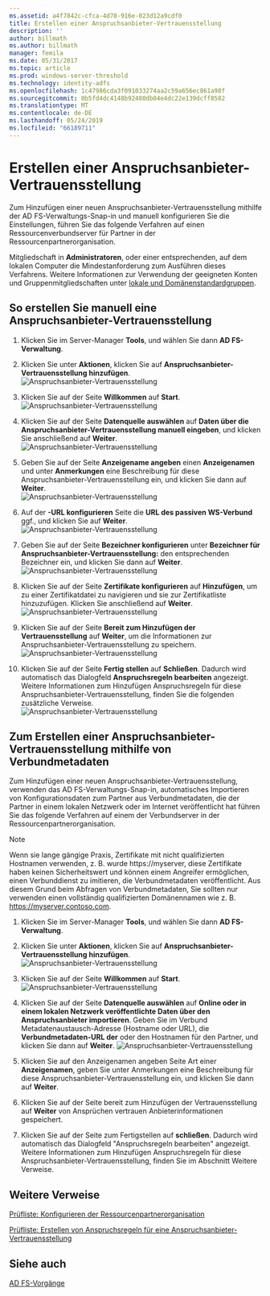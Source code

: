 ```yaml
---
ms.assetid: a4f7842c-cfca-4d78-916e-023d12a9cdf0
title: Erstellen einer Anspruchsanbieter-Vertrauensstellung
description: ''
author: billmath
ms.author: billmath
manager: femila
ms.date: 05/31/2017
ms.topic: article
ms.prod: windows-server-threshold
ms.technology: identity-adfs
ms.openlocfilehash: 1c47986cda3f091033274aa2c59a656ec861a98f
ms.sourcegitcommit: 0b5fd4dc4148b92480db04e4dc22e139dcff8582
ms.translationtype: MT
ms.contentlocale: de-DE
ms.lasthandoff: 05/24/2019
ms.locfileid: "66189711"
---
```

# <a name="create-a-claims-provider-trust"></a>Erstellen einer Anspruchsanbieter-Vertrauensstellung

Zum Hinzufügen einer neuen Anspruchsanbieter-Vertrauensstellung mithilfe der AD FS-Verwaltungs-Snap\-in und manuell konfigurieren Sie die Einstellungen, führen Sie das folgende Verfahren auf einen Ressourcenverbundserver für Partner in der Ressourcenpartnerorganisation.  
  
Mitgliedschaft in **Administratoren**, oder einer entsprechenden, auf dem lokalen Computer die Mindestanforderung zum Ausführen dieses Verfahrens.  Weitere Informationen zur Verwendung der geeigneten Konten und Gruppenmitgliedschaften unter [lokale und Domänenstandardgruppen](https://go.microsoft.com/fwlink/?LinkId=83477).   
  
## <a name="to-create-a-claims-provider-trust-manually"></a>So erstellen Sie manuell eine Anspruchsanbieter-Vertrauensstellung  
  
1.  Klicken Sie im Server-Manager **Tools**, und wählen Sie dann **AD FS-Verwaltung**.  
  
2.  Klicken Sie unter **Aktionen**, klicken Sie auf **Anspruchsanbieter-Vertrauensstellung hinzufügen**.  
![Anspruchsanbieter-Vertrauensstellung](media/Create-a-Claims-Provider-Trust/addclaim1.PNG)   
  
3.  Klicken Sie auf der Seite **Willkommen** auf **Start**. 
![Anspruchsanbieter-Vertrauensstellung](media/Create-a-Claims-Provider-Trust/addclaim2.PNG)    
  
4.  Klicken Sie auf der Seite **Datenquelle auswählen** auf **Daten über die Anspruchsanbieter-Vertrauensstellung manuell eingeben**, und klicken Sie anschließend auf **Weiter**.  
![Anspruchsanbieter-Vertrauensstellung](media/Create-a-Claims-Provider-Trust/addclaim3.PNG)     

5.  Geben Sie auf der Seite **Anzeigename angeben** einen **Anzeigenamen** und unter **Anmerkungen** eine Beschreibung für diese Anspruchsanbieter-Vertrauensstellung ein, und klicken Sie dann auf **Weiter**.  
![Anspruchsanbieter-Vertrauensstellung](media/Create-a-Claims-Provider-Trust/addclaim4.PNG)     

6.  Auf der **-URL konfigurieren** Seite die **URL des passiven WS-Verbund** ggf., und klicken Sie auf **Weiter**.
![Anspruchsanbieter-Vertrauensstellung](media/Create-a-Claims-Provider-Trust/addclaim5.PNG)     

8. Geben Sie auf der Seite **Bezeichner konfigurieren** unter **Bezeichner für Anspruchsanbieter-Vertrauensstellung:** den entsprechenden Bezeichner ein, und klicken Sie dann auf **Weiter**.  
![Anspruchsanbieter-Vertrauensstellung](media/Create-a-Claims-Provider-Trust/addclaim6.PNG)    

9. Klicken Sie auf der Seite **Zertifikate konfigurieren** auf **Hinzufügen**, um zu einer Zertifikatdatei zu navigieren und sie zur Zertifikatliste hinzuzufügen. Klicken Sie anschließend auf **Weiter**.  
![Anspruchsanbieter-Vertrauensstellung](media/Create-a-Claims-Provider-Trust/addclaim7.PNG)    

10. Klicken Sie auf der Seite **Bereit zum Hinzufügen der Vertrauensstellung** auf **Weiter**, um die Informationen zur Anspruchsanbieter-Vertrauensstellung zu speichern.  
![Anspruchsanbieter-Vertrauensstellung](media/Create-a-Claims-Provider-Trust/addclaim8.PNG)    

11. Klicken Sie auf der Seite **Fertig stellen** auf **Schließen**. Dadurch wird automatisch das Dialogfeld **Anspruchsregeln bearbeiten** angezeigt. Weitere Informationen zum Hinzufügen Anspruchsregeln für diese Anspruchsanbieter-Vertrauensstellung, finden Sie die folgenden zusätzliche Verweise.  
![Anspruchsanbieter-Vertrauensstellung](media/Create-a-Claims-Provider-Trust/addclaim9.PNG)

## <a name="to-create-a-claims-provider-trust-using-federation-metadata"></a>Zum Erstellen einer Anspruchsanbieter-Vertrauensstellung mithilfe von Verbundmetadaten
Zum Hinzufügen einer neuen Anspruchsanbieter-Vertrauensstellung, verwenden das AD FS-Verwaltungs-Snap-in, automatisches Importieren von Konfigurationsdaten zum Partner aus Verbundmetadaten, die der Partner in einem lokalen Netzwerk oder im Internet veröffentlicht hat führen Sie das folgende Verfahren auf einem der Verbundserver in der Ressourcenpartnerorganisation.

>[!NOTE]
>Wenn sie lange gängige Praxis, Zertifikate mit nicht qualifizierten Hostnamen verwenden, z. B. wurde https://myserver, diese Zertifikate haben keinen Sicherheitswert und können einem Angreifer ermöglichen, einen Verbunddienst zu imitieren, die Verbundmetadaten veröffentlicht. Aus diesem Grund beim Abfragen von Verbundmetadaten, Sie sollten nur verwenden einen vollständig qualifizierten Domänennamen wie z. B. https://myserver.contoso.com.

1.  Klicken Sie im Server-Manager **Tools**, und wählen Sie dann **AD FS-Verwaltung**.  
  
2.  Klicken Sie unter **Aktionen**, klicken Sie auf **Anspruchsanbieter-Vertrauensstellung hinzufügen**.  
![Anspruchsanbieter-Vertrauensstellung](media/Create-a-Claims-Provider-Trust/addclaim1.PNG)   
  
3.  Klicken Sie auf der Seite **Willkommen** auf **Start**. 
![Anspruchsanbieter-Vertrauensstellung](media/Create-a-Claims-Provider-Trust/addclaim2.PNG)    
  
4.  Klicken Sie auf der Seite **Datenquelle auswählen** auf **Online oder in einem lokalen Netzwerk veröffentlichte Daten über den Anspruchsanbieter importieren**. Geben Sie im Verbund Metadatenaustausch-Adresse (Hostname oder URL), die **Verbundmetadaten-URL der** oder den Hostnamen für den Partner, und klicken Sie dann auf **Weiter**.
![Anspruchsanbieter-Vertrauensstellung](media/Create-a-Claims-Provider-Trust/addclaim10.PNG)    

5.  Klicken Sie auf den Anzeigenamen angeben Seite Art einer **Anzeigenamen**, geben Sie unter Anmerkungen eine Beschreibung für diese Anspruchsanbieter-Vertrauensstellung ein, und klicken Sie dann auf **Weiter**.

6.  Klicken Sie auf der Seite bereit zum Hinzufügen der Vertrauensstellung auf **Weiter** von Ansprüchen vertrauen Anbieterinformationen gespeichert.

7.  Klicken Sie auf der Seite zum Fertigstellen auf **schließen**. Dadurch wird automatisch das Dialogfeld "Anspruchsregeln bearbeiten" angezeigt. Weitere Informationen zum Hinzufügen Anspruchsregeln für diese Anspruchsanbieter-Vertrauensstellung, finden Sie im Abschnitt Weitere Verweise.



    
## <a name="additional-references"></a>Weitere Verweise  
[Prüfliste: Konfigurieren der Ressourcenpartnerorganisation](../../ad-fs/deployment/Checklist--Configuring-the-Resource-Partner-Organization.md)  
  
[Prüfliste: Erstellen von Anspruchsregeln für eine Anspruchsanbieter-Vertrauensstellung](../../ad-fs/deployment/Checklist--Creating-Claim-Rules-for-a-Claims-Provider-Trust.md)  
  
## <a name="see-also"></a>Siehe auch  
[AD FS-Vorgänge](../../ad-fs/AD-FS-2016-Operations.md) 
  
